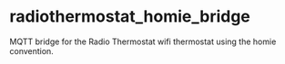 # radiothermostat_homie_bridge
MQTT bridge for the Radio Thermostat wifi thermostat using the homie convention.
